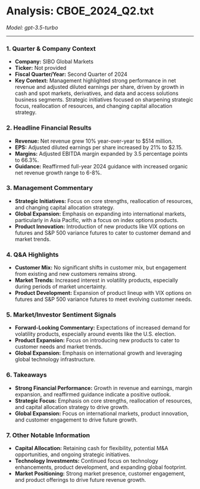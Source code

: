 # Analysis: CBOE_2024_Q2.txt

*Model: gpt-3.5-turbo*

---

### 1. Quarter & Company Context
- **Company:** SIBO Global Markets
- **Ticker:** Not provided
- **Fiscal Quarter/Year:** Second Quarter of 2024
- **Key Context:** Management highlighted strong performance in net revenue and adjusted diluted earnings per share, driven by growth in cash and spot markets, derivatives, and data and access solutions business segments. Strategic initiatives focused on sharpening strategic focus, reallocation of resources, and changing capital allocation strategy.

### 2. Headline Financial Results
- **Revenue:** Net revenue grew 10% year-over-year to $514 million.
- **EPS:** Adjusted diluted earnings per share increased by 21% to $2.15.
- **Margins:** Adjusted EBITDA margin expanded by 3.5 percentage points to 66.3%.
- **Guidance:** Reaffirmed full-year 2024 guidance with increased organic net revenue growth range to 6-8%.

### 3. Management Commentary
- **Strategic Initiatives:** Focus on core strengths, reallocation of resources, and changing capital allocation strategy.
- **Global Expansion:** Emphasis on expanding into international markets, particularly in Asia Pacific, with a focus on index options products.
- **Product Innovation:** Introduction of new products like VIX options on futures and S&P 500 variance futures to cater to customer demand and market trends.

### 4. Q&A Highlights
- **Customer Mix:** No significant shifts in customer mix, but engagement from existing and new customers remains strong.
- **Market Trends:** Increased interest in volatility products, especially during periods of market uncertainty.
- **Product Development:** Expansion of product lineup with VIX options on futures and S&P 500 variance futures to meet evolving customer needs.

### 5. Market/Investor Sentiment Signals
- **Forward-Looking Commentary:** Expectations of increased demand for volatility products, especially around events like the U.S. election.
- **Product Expansion:** Focus on introducing new products to cater to customer needs and market trends.
- **Global Expansion:** Emphasis on international growth and leveraging global technology infrastructure.

### 6. Takeaways
- **Strong Financial Performance:** Growth in revenue and earnings, margin expansion, and reaffirmed guidance indicate a positive outlook.
- **Strategic Focus:** Emphasis on core strengths, reallocation of resources, and capital allocation strategy to drive growth.
- **Global Expansion:** Focus on international markets, product innovation, and customer engagement to drive future growth.

### 7. Other Notable Information
- **Capital Allocation:** Retaining cash for flexibility, potential M&A opportunities, and ongoing strategic initiatives.
- **Technology Investments:** Continued focus on technology enhancements, product development, and expanding global footprint.
- **Market Positioning:** Strong market presence, customer engagement, and product offerings to drive future revenue growth.